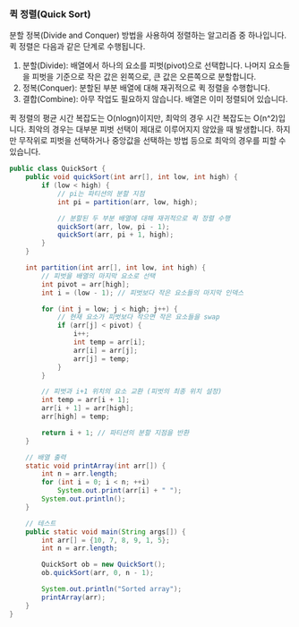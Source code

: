 ### 퀵 정렬(Quick Sort)
분할 정복(Divide and Conquer) 방법을 사용하여 정렬하는 알고리즘 중 하나입니다. 퀵 정렬은 다음과 같은 단계로 수행됩니다.

1. 분할(Divide): 배열에서 하나의 요소를 피벗(pivot)으로 선택합니다. 나머지 요소들을 피벗을 기준으로 작은 값은 왼쪽으로, 큰 값은 오른쪽으로 분할합니다.
2. 정복(Conquer): 분할된 부분 배열에 대해 재귀적으로 퀵 정렬을 수행합니다.
3. 결합(Combine): 아무 작업도 필요하지 않습니다. 배열은 이미 정렬되어 있습니다.
 
퀵 정렬의 평균 시간 복잡도는 O(nlogn)이지만, 최악의 경우 시간 복잡도는 O(n^2)입니다.
최악의 경우는 대부분 피벗 선택이 제대로 이루어지지 않았을 때 발생합니다. 하지만 무작위로 피벗을 선택하거나 중앙값을 선택하는 방법 등으로 최악의 경우를 피할 수 있습니다.

```java
public class QuickSort {
    public void quickSort(int arr[], int low, int high) {
        if (low < high) {
            // pi는 파티션의 분할 지점
            int pi = partition(arr, low, high);

            // 분할된 두 부분 배열에 대해 재귀적으로 퀵 정렬 수행
            quickSort(arr, low, pi - 1);
            quickSort(arr, pi + 1, high);
        }
    }

    int partition(int arr[], int low, int high) {
        // 피벗을 배열의 마지막 요소로 선택
        int pivot = arr[high];
        int i = (low - 1); // 피벗보다 작은 요소들의 마지막 인덱스

        for (int j = low; j < high; j++) {
            // 현재 요소가 피벗보다 작으면 작은 요소들을 swap
            if (arr[j] < pivot) {
                i++;
                int temp = arr[i];
                arr[i] = arr[j];
                arr[j] = temp;
            }
        }

        // 피벗과 i+1 위치의 요소 교환 (피벗의 최종 위치 설정)
        int temp = arr[i + 1];
        arr[i + 1] = arr[high];
        arr[high] = temp;

        return i + 1; // 파티션의 분할 지점을 반환
    }

    // 배열 출력
    static void printArray(int arr[]) {
        int n = arr.length;
        for (int i = 0; i < n; ++i)
            System.out.print(arr[i] + " ");
        System.out.println();
    }

    // 테스트
    public static void main(String args[]) {
        int arr[] = {10, 7, 8, 9, 1, 5};
        int n = arr.length;

        QuickSort ob = new QuickSort();
        ob.quickSort(arr, 0, n - 1);

        System.out.println("Sorted array");
        printArray(arr);
    }
}
```
